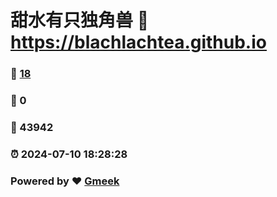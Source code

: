 # 甜水有只独角兽 :link: https://blachlachtea.github.io 
### :page_facing_up: [18](https://blachlachtea.github.io/tag.html) 
### :speech_balloon: 0 
### :hibiscus: 43942 
### :alarm_clock: 2024-07-10 18:28:28 
### Powered by :heart: [Gmeek](https://github.com/Meekdai/Gmeek)
